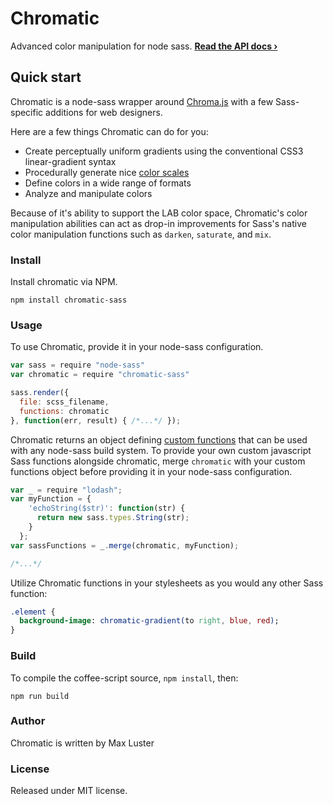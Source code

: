 # Chromatic
Advanced color manipulation for node sass. **[Read the API docs &rsaquo;](api.md)**

## Quick start
Chromatic is a node-sass wrapper around [Chroma.js](https://github.com/gka/chroma.js/) with a few Sass-specific additions for web designers.

Here are a few things Chromatic can do for you:

- Create perceptually uniform gradients using the conventional CSS3 linear-gradient syntax
- Procedurally generate nice [color scales](#link-to-blog-post)
- Define colors in a wide range of formats
- Analyze and manipulate colors

Because of it's ability to support the LAB color space, Chromatic's color manipulation abilities can act as drop-in improvements for Sass's native color manipulation functions such as `darken`, `saturate`, and `mix`.


### Install
Install chromatic via NPM.

```shell
npm install chromatic-sass
```

### Usage
To use Chromatic, provide it in your node-sass configuration.

```javascript
var sass = require "node-sass"
var chromatic = require "chromatic-sass"

sass.render({
  file: scss_filename,
  functions: chromatic
}, function(err, result) { /*...*/ });
```

Chromatic returns an object defining [custom functions](https://github.com/sass/node-sass#functions--v300---experimental) that can be used with any node-sass build system. To provide your own custom javascript Sass functions alongside chromatic, merge `chromatic` with your custom functions object before providing it in your node-sass configuration.

```javascript
var _ = require "lodash";
var myFunction = {
    'echoString($str)': function(str) {
      return new sass.types.String(str);
    }
  };
var sassFunctions = _.merge(chromatic, myFunction);

/*...*/
```

Utilize Chromatic functions in your stylesheets as you would any other Sass function:

```Sass
.element {
  background-image: chromatic-gradient(to right, blue, red);
}

```

### Build
To compile the coffee-script source, `npm install`, then:

```shell
npm run build
```

### Author
Chromatic is written by Max Luster

### License
Released under MIT license.
